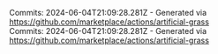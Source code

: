 Commits: 2024-06-04T21:09:28.281Z - Generated via https://github.com/marketplace/actions/artificial-grass
<br>
Commits: 2024-06-04T21:09:28.281Z - Generated via https://github.com/marketplace/actions/artificial-grass
<br>
